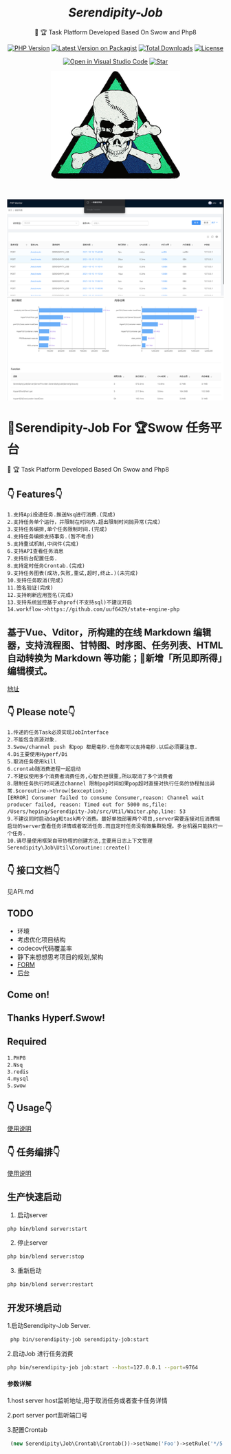 
<h1 align="center"><i>Serendipity-Job</i></h1>

<div align="center">

🚀 🏆 Task Platform Developed Based On Swow and Php8


[![PHP Version][php-icon]][php-href]
[![Latest Version on Packagist][version-icon]][version-href]
[![Total Downloads][downloads-icon]][downloads-href]
[![License][license-icon]][license-href]

[![Open in Visual Studio Code][vscode-icon]][vscode-href]
[![Star][github-icon]][github-href]

</div>

<p align="center">
<a href="https://github.com/SerendipitySwow/Serendipity-job"><img src="/img/logo.png" width="300px" height="250px" alt=""/>
</a>
</p>
<p align="center">
  <a aria-label="License" href="https://github.com/SerendipitySwow/Serendipity-job/blob/main/LICENSE">
    <img alt="" src="https://img.shields.io/npm/l/blitz.svg?style=for-the-badge&labelColor=000000&color=blue">
  </a>
</p>


![home](./img/monitor-dashboard.jpg)
![home](./img/info.jpg)

# 🚀Serendipity-Job  For 🏆Swow 任务平台

🚀 🏆 Task Platform Developed Based On Swow and Php8

## 👇 Features👇

```
1.支持Api投递任务.推送Nsq进行消费.(完成)
2.支持任务单个运行，并限制在时间内.超出限制时间抛异常(完成)
3.支持任务编排,单个任务限制时间.(完成)
4.支持任务编排支持事务.(暂不考虑)
5.支持重试机制,中间件(完成)
6.支持API查看任务消息
7.支持后台配置任务.
8.支持定时任务Crontab.(完成)
9.支持任务图表(成功,失败,重试,超时,终止.)(未完成)
10.支持任务取消(完成)
11.签名验证(完成)
12.支持刷新应用签名(完成)
13.支持系统监控基于xhprof(不支持sql)不建议开启
14.workflow->https://github.com/uuf6429/state-engine-php
```

## 基于Vue、Vditor，所构建的在线 Markdown 编辑器，支持流程图、甘特图、时序图、任务列表、HTML 自动转换为 Markdown 等功能；🎉新增「所见即所得」编辑模式。

[地址](https://github.com/nicejade/markdown-online-editor)

## 👇 Please note👇

```
1.传递的任务Task必须实现JobInterface
2.不能包含资源对象.
3.Swow/channel push 和pop 都是毫秒.任务都可以支持毫秒.以后必须要注意.
4.Di主要使用Hyperf/Di
5.取消任务使用kill
6.crontab随消费进程一起启动
7.不建议使用多个消费者消费任务,心智负担很重,所以取消了多个消费者
8.限制任务执行时间通过channel 限制pop时间如果pop超时直接对执行任务的协程抛出异常.$coroutine->throw($exception);
[ERROR] Consumer failed to consume Consumer,reason: Channel wait producer failed, reason: Timed out for 5000 ms,file: /Users/heping/Serendipity-Job/src/Util/Waiter.php,line: 53
9.不建议同时启动dag和task两个消费。最好单独部署两个项目,server需要连接对应消费端启动的server查看任务详情或者取消任务.而且定时任务没有做集群处理。多台机器只能执行一个任务.
10.请尽量使用框架自带协程的创建方法,主要用日志上下文管理
Serendipity\Job\Util\Coroutine::create()
```

## 👇 接口文档👇

见API.md

## TODO

* 环境
* 考虑优化项目结构
* codecov代码覆盖率
* 静下来想想思考项目的规划,架构
* [FORM](https://github.com/BoBoooooo/Element-Pro-Crud)
* [后台](https://github.com/kanyxmo/MineAdmin)

## Come on!

## Thanks Hyperf.Swow!

## Required

````
1.PHP8
2.Nsq
3.redis
4.mysql
5.swow
````

## 👇 Usage👇

[使用说明](usage.md)

## 👇 任务编排👇

[使用说明](dag.md)

## 生产快速启动
1. 启动server
```bash
php bin/blend server:start
````
2. 停止server
```bash
php bin/blend server:stop
```
3. 重新启动
```bash
php bin/blend server:restart
````
## 开发环境启动
1.启动Serendipity-Job Server.

````bash
 php bin/serendipity-job serendipity-job:start
````

2.启动Job 进行任务消费

```bash
php bin/serendipity-job job:start --host=127.0.0.1 --port=9764
```

#### 参数详解

1.host server host监听地址,用于取消任务或者查卡任务详情

2.port server port监听端口号

3.配置Crontab

```php
 (new Serendipity\Job\Crontab\Crontab())->setName('Foo')->setRule('*/5 * * * *')->setCallback([EchoCrontab::class, 'execute'])->setMemo('这是一个示例的定时任务'),
```


[php-icon]: https://img.shields.io/badge/php->=8.0-yellow?style=flat&logo=php
[version-icon]: https://img.shields.io/packagist/v/serendipity-swow/serendipity-job.svg?style=flat&logo=packagist
[downloads-icon]: https://img.shields.io/packagist/dt/serendipity-swow/serendipity-job.svg?style=flat&logo=packagist
[license-icon]: https://img.shields.io/badge/license-MIT-red.svg?style=flat&logo=github
[vscode-icon]: https://open.vscode.dev/badges/open-in-vscode.svg
[github-icon]: https://img.shields.io/github/stars/SerendipitySwow/Serendipity-job.svg?style=social&label=Star

[php-href]: https://github.com/MarwanAlsoltany/blend/search?l=php
[version-href]: https://packagist.org/packages/serendipity-swow/serendipity-job
[downloads-href]: https://packagist.org/packages/serendipity-swow/serendipity-job/stats
[license-href]: ./LICENSE
[vscode-href]: https://open.vscode.dev/MarwanAlsoltany/blend
[github-href]: https://GitHub.com/serendipity-swow/serendipity-job/stargazers
